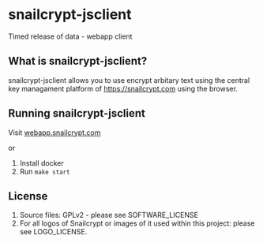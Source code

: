 # snailcrypt-jsclient

Timed release of data - webapp client

## What is snailcrypt-jsclient?

snailcrypt-jsclient allows you to use encrypt arbitary text using the central key managament platform of https://snailcrypt.com using the browser.

## Running snailcrypt-jsclient

Visit [webapp.snailcrypt.com](https://webapp.snailcrypt.com)

or 

1. Install docker
2. Run `make start`

## License

1. Source files: GPLv2 - please see SOFTWARE\_LICENSE
2. For all logos of Snailcrypt or images of it used within this project: please see LOGO\_LICENSE.
